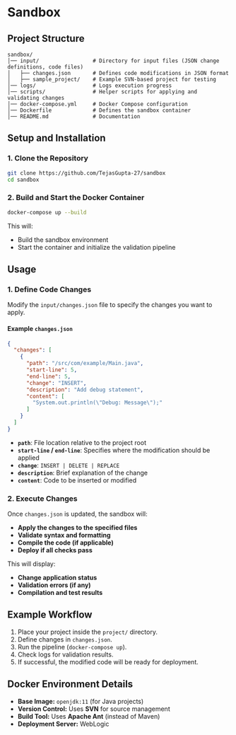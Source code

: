 # Sandbox


## Project Structure

```
sandbox/
│── input/                 # Directory for input files (JSON change definitions, code files)
│   ├── changes.json       # Defines code modifications in JSON format
│   ├── sample_project/    # Example SVN-based project for testing
│── logs/                  # Logs execution progress
│── scripts/               # Helper scripts for applying and validating changes
│── docker-compose.yml     # Docker Compose configuration
│── Dockerfile             # Defines the sandbox container
│── README.md              # Documentation
```

## Setup and Installation

### 1. Clone the Repository
```bash
git clone https://github.com/TejasGupta-27/sandbox
cd sandbox
```

### 2. Build and Start the Docker Container
```bash
docker-compose up --build
```
This will:
- Build the sandbox environment
- Start the container and initialize the validation pipeline

## Usage

### 1. Define Code Changes
Modify the `input/changes.json` file to specify the changes you want to apply.

#### Example `changes.json`
```json
{
  "changes": [
    {
      "path": "/src/com/example/Main.java",
      "start-line": 5,
      "end-line": 5,
      "change": "INSERT",
      "description": "Add debug statement",
      "content": [
        "System.out.println(\"Debug: Message\");"
      ]
    }
  ]
}
```
- **`path`**: File location relative to the project root
- **`start-line` / `end-line`**: Specifies where the modification should be applied
- **`change`**: `INSERT | DELETE | REPLACE`
- **`description`**: Brief explanation of the change
- **`content`**: Code to be inserted or modified

### 2. Execute Changes
Once `changes.json` is updated, the sandbox will:
- **Apply the changes to the specified files**
- **Validate syntax and formatting**
- **Compile the code (if applicable)**
- **Deploy if all checks pass**


This will display:
- **Change application status**
- **Validation errors (if any)**
- **Compilation and test results**

## Example Workflow

1. Place your project inside the `project/` directory.
2. Define changes in `changes.json`.
3. Run the pipeline (`docker-compose up`).
4. Check logs for validation results.
5. If successful, the modified code will be ready for deployment.

## Docker Environment Details

- **Base Image:** `openjdk:11` (for Java projects)
- **Version Control:** Uses **SVN** for source management
- **Build Tool:** Uses **Apache Ant** (instead of Maven)
- **Deployment Server:** WebLogic



